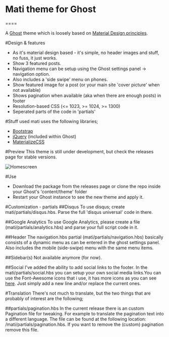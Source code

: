 # Mati theme for Ghost
====

A [Ghost](http://github.com/tryghost/ghost/) theme which is loosely based on [Material Design principles](http://www.google.com/design/spec/what-is-material/environment.html).

#Design & features
- As it's material design based - it's simple, no header images and stuff, no fuss, it just works.
- Show 3 featured posts.
- Navigation menu can be setup using the Ghost settings panel -> navigation option.
- Also includes a 'side swipe' menu on phones.
- Show featured image for a post (or your main site 'cover picture' when not available)
- Shows pagination when available (aka when there are enough posts) in footer
- Resolution-based CSS (<= 1023, >= 1024, >= 1300)
- Seperated parts of the code in 'partials'

#Stuff used
mati uses the following libraries;
- [Bootstrap](https://github.com/twbs/bootstrap)
- [jQuery](https://github.com/jquery/jquery) (included within Ghost)
- [MaterializeCSS](https://materializecss.com)

#Preview
This theme is still under development, but check the releases page for stable versions.

![Homescreen](http://img.photobucket.com/albums/v385/hxkclan/2016-03-19%206%20-%20Copy.png)

#Use
- Download the package from the releases page or clone the repo inside your Ghost's 'content/theme' folder
- Restart your Ghost instance to see the new theme and apply it.

#Customization - partials
##Disqus
To use disqus; create mati/partials/disqus.hbs. Parse the full 'disqus universal' code in there.

##Google Analytics
To use Google Analytics, please create a file (mati/partials/analytics.hbs) and parse your full script code in it.

##Header
The navigation.hbs partial (mati/partials/navigation.hbs) basically consists of a dynamic menu as can be entered in the ghost settings panel. Also includes the mobile (side-swipe) menu with the same menu items.

##Sidebar(s)
Not available anymore (for now).

##Social
I've added the ability to add social links to the footer. In the mati/partials/social.hbs you can setup your own social media links.You can use the Font-Awesome icons that i use, it has more icons as you can see [here](http://fortawesome.github.io/Font-Awesome/icons/). Just simply add a new line and/or replace the current ones.

#Translation
There's not much to translate, but the two things that are probably of interest are the following;

##partials/pagination.hbs
In the current release there is an custom Pagination file for tweaking. For example to translate the pagination text into a different language. The file can be found at the following location: /mati/partials/pagination.hbs. If you want to remove the (custom) pagination remove this file.
